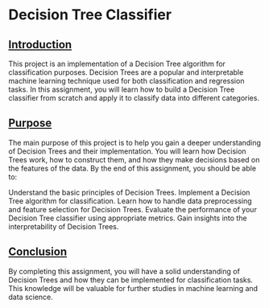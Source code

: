 # Decision Tree Classifier
## <u> Introduction </u>
This project is an implementation of a Decision Tree algorithm for classification purposes. Decision Trees are a popular and interpretable machine learning technique used for both classification and regression tasks. In this assignment, you will learn how to build a Decision Tree classifier from scratch and apply it to classify data into different categories.

## <u> Purpose </u>
The main purpose of this project is to help you gain a deeper understanding of Decision Trees and their implementation. You will learn how Decision Trees work, how to construct them, and how they make decisions based on the features of the data. By the end of this assignment, you should be able to:

Understand the basic principles of Decision Trees.
Implement a Decision Tree algorithm for classification.
Learn how to handle data preprocessing and feature selection for Decision Trees.
Evaluate the performance of your Decision Tree classifier using appropriate metrics.
Gain insights into the interpretability of Decision Trees.

## <u>Conclusion </u>
By completing this assignment, you will have a solid understanding of Decision Trees and how they can be implemented for classification tasks. This knowledge will be valuable for further studies in machine learning and data science.